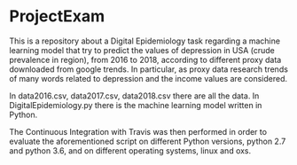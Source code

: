 # ProjectExam


This is a repository about a Digital Epidemiology task regarding a machine learning model that try to predict the values of depression in USA (crude prevalence in region), from 2016 to 2018, according to different proxy data downloaded from google trends. In particular, as proxy data research trends of many words related to depression and the income values are considered.


In data2016.csv, data2017.csv, data2018.csv there are all the data.
In DigitalEpidemiology.py there is the machine learning model written in Python.


The Continuous Integration with Travis was then performed in order to evaluate the aforementioned script on different Python versions, python 2.7 and python 3.6, and on different operating systems, linux and oxs. 
